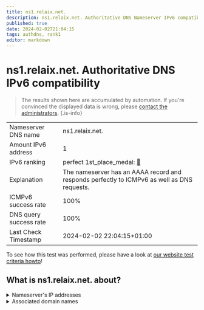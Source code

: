 ```yaml
---
title: ns1.relaix.net.
description: ns1.relaix.net. Authoritative DNS Nameserver IPv6 compatibility
published: true
date: 2024-02-02T21:04:15
tags: authdns, rank1
editor: markdown
---
```


# ns1.relaix.net. Authoritative DNS IPv6 compatibility

> The results shown here are accumulated by automation. If you're convinced the displayed data is wrong, please [contact the administrators](/howto/chat). 
{.is-info}




|   |   |
| - | - |
| Nameserver DNS name | ns1.relaix.net.
| Amount IPv6 address | 1
| IPv6 ranking | perfect 1st_place_medal: [🔗](/howto/ranking) |
| Explanation | The nameserver has an AAAA record and responds perfectly to ICMPv6 as well as DNS requests. |
| ICMPv6 success rate | 100%|
| DNS query success rate | 100% |
| Last Check Timestamp | 2024-02-02 22:04:15+01:00 |

To see how this test was performed, please have a look at [our website test criteria howto](/howto/testcriteria/authdns)!


## What is ns1.relaix.net. about?




<details>
<summary>Nameserver's IP addresses</summary>

2a00:fe0:0:300::1

</details>



<details>
<summary>Associated domain names</summary>

www.relaix.net

sparkasse-aachen.de

</details>
